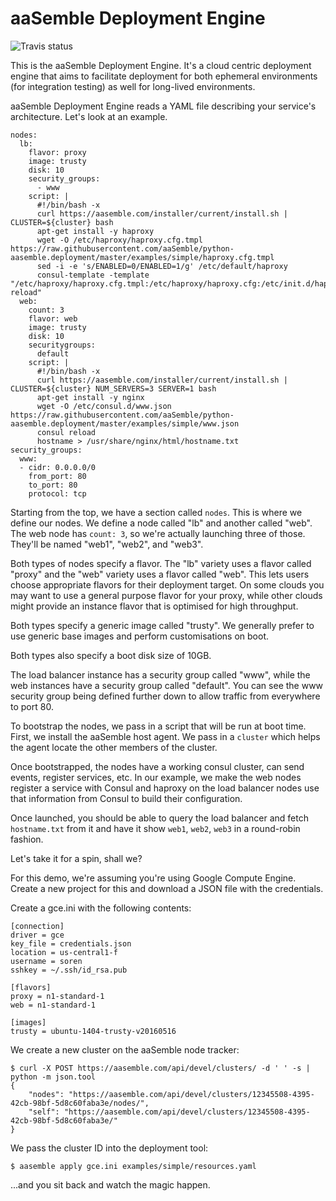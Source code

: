 # aaSemble Deployment Engine

![Travis status](https://travis-ci.org/aaSemble/python-aasemble.deployment.svg)

This is the aaSemble Deployment Engine. It's a cloud centric deployment engine
that aims to facilitate deployment for both ephemeral environments (for
integration testing) as well for long-lived environments.

aaSemble Deployment Engine reads a YAML file describing your service's
architecture. Let's look at an example.

    nodes:
      lb:
        flavor: proxy
        image: trusty
        disk: 10
        security_groups:
          - www
        script: |
          #!/bin/bash -x
          curl https://aasemble.com/installer/current/install.sh | CLUSTER=${cluster} bash
          apt-get install -y haproxy
          wget -O /etc/haproxy/haproxy.cfg.tmpl https://raw.githubusercontent.com/aaSemble/python-aasemble.deployment/master/examples/simple/haproxy.cfg.tmpl
          sed -i -e 's/ENABLED=0/ENABLED=1/g' /etc/default/haproxy
          consul-template -template "/etc/haproxy/haproxy.cfg.tmpl:/etc/haproxy/haproxy.cfg:/etc/init.d/haproxy reload"
      web:
        count: 3
        flavor: web
        image: trusty
        disk: 10
        securitygroups:
          default
        script: |
          #!/bin/bash -x
          curl https://aasemble.com/installer/current/install.sh | CLUSTER=${cluster} NUM_SERVERS=3 SERVER=1 bash
          apt-get install -y nginx
          wget -O /etc/consul.d/www.json https://raw.githubusercontent.com/aaSemble/python-aasemble.deployment/master/examples/simple/www.json
          consul reload
          hostname > /usr/share/nginx/html/hostname.txt
    security_groups:
      www:
      - cidr: 0.0.0.0/0
        from_port: 80
        to_port: 80
        protocol: tcp

Starting from the top, we have a section called `nodes`. This is where
we define our nodes.  We define a node called "lb" and another called
"web". The web node has `count: 3`, so we're actually launching three
of those. They'll be named "web1", "web2", and "web3".

Both types of nodes specify a flavor. The "lb" variety uses a flavor
called "proxy" and the "web" variety uses a flavor called "web". This
lets users choose appropriate flavors for their deployment target.
On some clouds you may want to use a general purpose flavor for your
proxy, while other clouds might provide an instance flavor that is
optimised for high throughput.

Both types specify a generic image called "trusty". We generally prefer
to use generic base images and perform customisations on boot.

Both types also specify a boot disk size of 10GB.

The load balancer instance has a security group called "www", while the
web instances have a security group called "default". You can see the
www security group being defined further down to allow traffic from
everywhere to port 80.

To bootstrap the nodes, we pass in a script that will be run at boot
time. First, we install the aaSemble host agent. We pass in a `cluster`
which helps the agent locate the other members of the cluster.

Once bootstrapped, the nodes have a working consul cluster, can send
events, register services, etc. In our example, we make the web nodes
register a service with Consul and haproxy on the load balancer nodes
use that information from Consul to build their configuration.

Once launched, you should be able to query the load balancer and fetch
`hostname.txt` from it and have it show `web1`, `web2`, `web3` in a
round-robin fashion.


Let's take it for a spin, shall we?

For this demo, we're assuming you're using Google Compute Engine. Create
a new project for this and download a JSON file with the credentials.

Create a gce.ini with the following contents:

    [connection]
    driver = gce
    key_file = credentials.json
    location = us-central1-f
    username = soren
    sshkey = ~/.ssh/id_rsa.pub

    [flavors]
    proxy = n1-standard-1
    web = n1-standard-1

    [images]
    trusty = ubuntu-1404-trusty-v20160516

We create a new cluster on the aaSemble node tracker:

    $ curl -X POST https://aasemble.com/api/devel/clusters/ -d ' ' -s | python -m json.tool
    {
        "nodes": "https://aasemble.com/api/devel/clusters/12345508-4395-42cb-98bf-5d8c60faba3e/nodes/",
        "self": "https://aasemble.com/api/devel/clusters/12345508-4395-42cb-98bf-5d8c60faba3e/"
    }

We pass the cluster ID into the deployment tool:

    $ aasemble apply gce.ini examples/simple/resources.yaml

...and you sit back and watch the magic happen.

